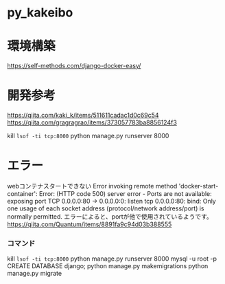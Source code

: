 # py_kakeibo

# 環境構築
https://self-methods.com/django-docker-easy/

# 開発参考
https://qiita.com/kaki_k/items/511611cadac1d0c69c54
https://qiita.com/gragragrao/items/373057783ba8856124f3

kill `lsof -ti tcp:8000`
python manage.py runserver 8000


# エラー
webコンテナスタートできない
Error invoking remote method 'docker-start-container': Error: (HTTP code 500) server error - Ports are not available: exposing port TCP 0.0.0.0:80 -> 0.0.0.0:0: listen tcp 0.0.0.0:80: bind: Only one usage of each socket address (protocol/network address/port) is normally permitted.
エラーによると、portが他で使用されているようです。
https://qiita.com/Quantum/items/8891fa9c94d03b388555


### コマンド
kill `lsof -ti tcp:8000`
python manage.py runserver 8000
mysql -u root -p
CREATE DATABASE django;
python manage.py makemigrations
python manage.py migrate